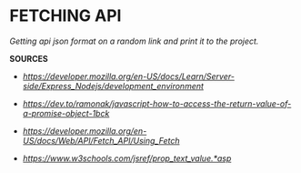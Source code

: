 # **FETCHING API**
_Getting api json format on a random link and print it to the project._

**SOURCES**
*    _https://developer.mozilla.org/en-US/docs/Learn/Server-side/Express_Nodejs/development_environment_

*    _https://dev.to/ramonak/javascript-how-to-access-the-return-value-of-a-promise-object-1bck_

*    _https://developer.mozilla.org/en-US/docs/Web/API/Fetch_API/Using_Fetch_

*    _https://www.w3schools.com/jsref/prop_text_value.*asp_
